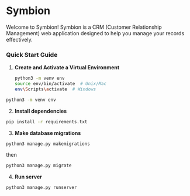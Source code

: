 # Symbion

Welcome to Symbion! Symbion is a CRM (Customer Relationship Management) web application designed to help you manage your records effectively.

### Quick Start Guide

1. **Create and Activate a Virtual Environment**

   ```bash
   python3 -m venv env
   source env/bin/activate  # Unix/Mac
   env\Scripts\activate  # Windows


```bash
python3 -m venv env
```
2. **Install dependencies**

```bash
pip install -r requirements.txt
```

3. **Make database migrations**

```bash
python3 manage.py makemigrations
```

then

```bash
python3 manage.py migrate
```

4. **Run server**

```bash
python3 manage.py runserver
```
